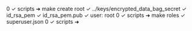0 ✓ scripts
➜ make create root
✓   ../keys/encrypted_data_bag_secret
✓   id_rsa_pem
✓   id_rsa_pem.pub
✓ user: root
0 ✓ scripts
➜ make roles
✓   superuser.json
0 ✓ scripts
➜
